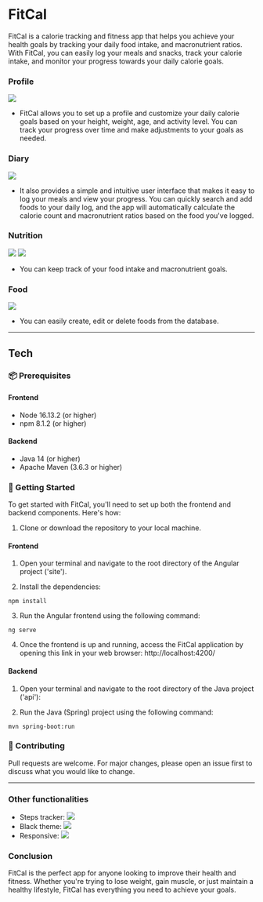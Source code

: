 # FitCal

FitCal is a calorie tracking and fitness app that helps you achieve your health goals by tracking your daily food intake, and macronutrient ratios. With FitCal, you can easily log your meals and snacks, track your calorie intake, and monitor your progress towards your daily calorie goals.

### Profile
![](UIX/readme/profile.png)
- FitCal allows you to set up a profile and customize your daily calorie goals based on your height, weight, age, and activity level. You can track your progress over time and make adjustments to your goals as needed.

### Diary
![](UIX/readme/diary2.png)
- It also provides a simple and intuitive user interface that makes it easy to log your meals and view your progress. You can quickly search and add foods to your daily log, and the app will automatically calculate the calorie count and macronutrient ratios based on the food you've logged.
 
### Nutrition
![](UIX/readme/nutrition1.png)
![](UIX/readme/nutrition2.png)
- You can keep track of your food intake and macronutrient goals.
 
### Food
![](UIX/readme/food2.png)
- You can easily create, edit or delete foods from the database. 

---

## Tech
### 📦 Prerequisites

#### Frontend
- Node 16.13.2 (or higher)
- npm 8.1.2 (or higher)

#### Backend
- Java 14 (or higher)
- Apache Maven (3.6.3 or higher)

### 🚀 Getting Started

To get started with FitCal, you'll need to set up both the frontend and backend components. Here's how:

1. Clone or download the repository to your local machine.

#### Frontend
1. Open your terminal and navigate to the root directory of the Angular project ('site').

2. Install the dependencies:

```
npm install
```

3. Run the Angular frontend using the following command:

```
ng serve
```

4. Once the frontend is up and running, access the FitCal application by opening this link in your web browser:
http://localhost:4200/

#### Backend
1. Open your terminal and navigate to the root directory of the Java project ('api'):

2. Run the Java (Spring) project using the following command:

```
mvn spring-boot:run
```

### 👥 Contributing
Pull requests are welcome. For major changes, please open an issue first to discuss what you would like to change.

---

### Other functionalities
- Steps tracker:
![](UIX/readme/steps.png)
- Black theme:
![](UIX/readme/theme.png)
- Responsive:
![](UIX/readme/responsive2.png)

### Conclusion
FitCal is the perfect app for anyone looking to improve their health and fitness. Whether you're trying to lose weight, gain muscle, or just maintain a healthy lifestyle, FitCal has everything you need to achieve your goals.
